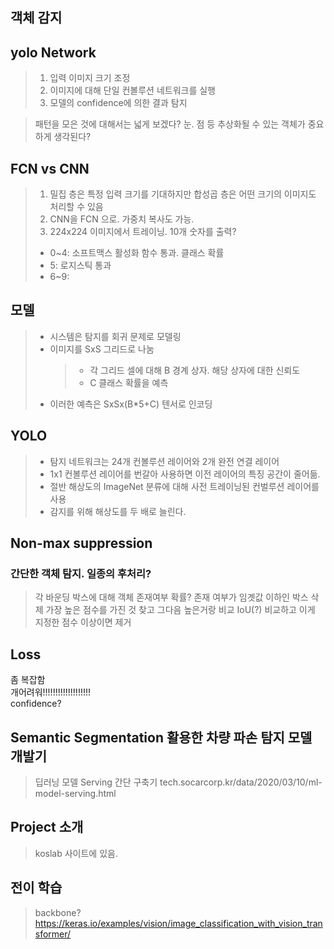 ## 객체 감지

## yolo Network
> 1. 입력 이미지 크기 조정
> 2. 이미지에 대해 단일 컨볼루션 네트워크를 실행
> 3. 모델의 confidence에 의한 결과 탐지

> 패턴을 모은 것에 대해서는 넓게 보겠다?
> 눈. 점 등 추상화될 수 있는 객체가 중요하게 생각된다?

## FCN vs CNN
> 1. 밀집 층은 특정 입력 크기를 기대하지만 합성곱 층은 어떤 크기의 이미지도 처리할 수 있음
> 2. CNN을 FCN 으로. 가중치 복사도 가능.
> 3. 224x224  이미지에서 트레이닝. 10개 숫자를 출력?<br>
>* 0~4: 소프트맥스 활성화 함수 통과. 클래스 확률
>* 5: 로지스틱 통과
>* 6~9: 

## 모델
>* 시스템은 탐지를 회귀 문제로 모델링
>* 이미지를 SxS 그리드로 나눔
>   >* 각 그리드 셀에 대해 B 경계 상자. 해당 상자에 대한 신뢰도
>   >* C 클래스 확률을 예측
>* 이러한 예측은 SxSx(B*5+C) 텐서로 인코딩

## YOLO
>* 탐지 네트워크는 24개 컨볼루션 레이어와 2개 완전 연결 레이어
>* 1x1 컨볼루션 레이어를 번갈아 사용하면 이전 레이어의 특징 공간이 줄어듦.
>* 절반 해상도의 ImageNet 분류에 대해 사전 트레이닝된 컨벌루션 레이어를 사용
>* 감지를 위해 해상도를 두 배로 늘린다.

## Non-max suppression
### 간단한 객체 탐지. 일종의 후처리?
> 각 바운딩 박스에 대해 객체 존재여부 확률?
> 존재 여부가 임곗값 이하인 박스 삭제
> 가장 높은 점수를 가진 것 찾고 그다음 높은거랑 비교
> IoU(?) 비교하고 이게 지정한 점수 이상이면 제거

## Loss
좀 복잡함<br>
개어려워!!!!!!!!!!!!!!!!!!!<br>
confidence?

## Semantic Segmentation 활용한 차량 파손 탐지 모델 개발기
> 딥러닝 모델 Serving 간단 구축기
>tech.socarcorp.kr/data/2020/03/10/ml-model-serving.html

## Project 소개
> koslab 사이트에 있음.<br>

## 전이 학습
>backbone?<br>
>https://keras.io/examples/vision/image_classification_with_vision_transformer/



